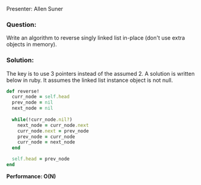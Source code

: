 Presenter: Allen Suner

### Question:
Write an algorithm to reverse singly linked list in-place (don't use extra objects in memory).

### Solution:
The key is to use 3 pointers instead of the assumed 2. A solution is written below in ruby. It assumes the linked list instance object is not null.

```ruby
def reverse!
  curr_node = self.head
  prev_node = nil
  next_node = nil
  
  while(!curr_node.nil?)
    next_node = curr_node.next
    curr_node.next = prev_node
    prev_node = curr_node
    curr_node = next_node
  end

  self.head = prev_node
end
```
**Performance: O(N)**
